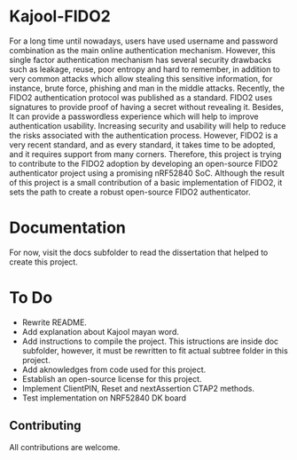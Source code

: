 # Kajool-FIDO2

For a long time until nowadays, users have used username and
password combination as the main online authentication mechanism.
However, this single factor authentication mechanism has several
security drawbacks such as leakage, reuse, poor entropy and hard to
remember, in addition to very common attacks which allow stealing
this sensitive information, for instance, brute force, phishing and man
in the middle attacks. Recently, the FIDO2 authentication protocol
was published as a standard. FIDO2 uses signatures to provide proof
of having a secret without revealing it. Besides, It can provide a
passwordless experience which will help to improve authentication
usability. Increasing security and usability will help to reduce the
risks associated with the authentication process. However, FIDO2 is a
very recent standard, and as every standard, it takes time to be
adopted, and it requires support from many corners. Therefore, this
project is trying to contribute to the FIDO2 adoption by developing
an open-source FIDO2 authenticator project using a promising
nRF52840 SoC. Although the result of this project is a small
contribution of a basic implementation of FIDO2, it sets the path to
create a robust open-source FIDO2 authenticator.

# Documentation
For now, visit the docs subfolder to read the dissertation that helped to create this project.

# To Do
- Rewrite README.
- Add explanation about Kajool mayan word.
- Add instructions to compile the project. This istructions are inside doc subfolder, however, it must be rewritten to fit actual subtree folder in this project.
- Add aknowledges from code used for this project.
- Establish an open-source license for this project.
- Implement ClientPIN, Reset and nextAssertion CTAP2 methods.
- Test implementation on NRF52840 DK board

## Contributing
All contributions are welcome.
